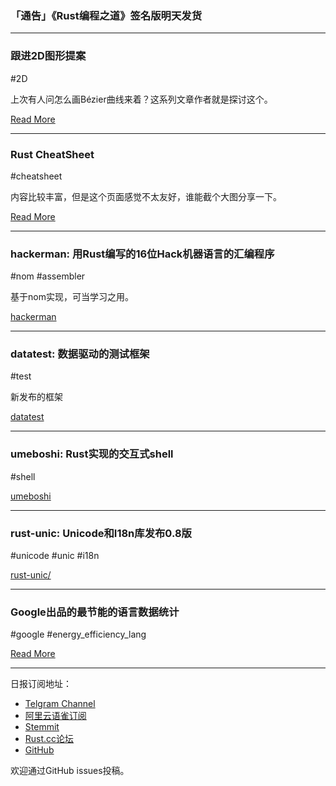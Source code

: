### 「通告」《Rust编程之道》签名版明天发货

---

### 跟进2D图形提案

#2D

上次有人问怎么画Bézier曲线来着？这系列文章作者就是探讨这个。

[Read More](https://raphlinus.github.io/curves/graphics/2019/01/04/followups.html)

---

### Rust CheatSheet

#cheatsheet

内容比较丰富，但是这个页面感觉不太友好，谁能截个大图分享一下。

[Read More](https://www.breakdown-notes.com/make)

---

### hackerman: 用Rust编写的16位Hack机器语言的汇编程序

#nom #assembler

基于nom实现，可当学习之用。

[hackerman](https://github.com/onatm/hackerman)

---

### datatest: 数据驱动的测试框架

#test

新发布的框架

[datatest](https://github.com/commure/datatest)

---

### umeboshi: Rust实现的交互式shell

#shell

[umeboshi](https://github.com/masahiko-ofgp/umeboshi)

---

### rust-unic: Unicode和I18n库发布0.8版

#unicode #unic #i18n

[rust-unic/](https://github.com/open-i18n/rust-unic/)

---

### Google出品的最节能的语言数据统计

#google #energy_efficiency_lang

[Read More](https://sites.google.com/view/energy-efficiency-languages/results)

---

日报订阅地址：

- [Telgram Channel](https://t.me/rust_daily_news )
- [阿里云语雀订阅](https://www.yuque.com/chaosbot/rustnews)
- [Stemmit](https://steemit.com/@blackanger)
- [Rust.cc论坛](https://rust.cc)
- [GitHub](https://github.com/RustStudy/rust_daily_news)

欢迎通过GitHub issues投稿。

